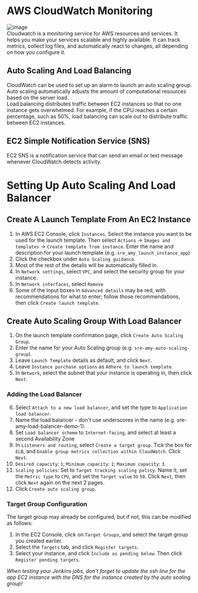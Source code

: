 # AWS CloudWatch Monitoring
![image](https://user-images.githubusercontent.com/88166874/132838647-78873ea4-51c1-410a-95cf-8bc5ca1cc5f7.png)  
Cloudwatch is a monitoring service for AWS resources and services. It helps you make your services scalable and highly available. It can track metrics, collect log files, and automatically react to changes, all depending on how you configure it.  
## Auto Scaling And Load Balancing
CloudWatch can be used to set up an alarm to launch an auto scaling group. Auto scaling automatically adjusts the amount of computational resources based on the server load.  
Load balancing distributes traffic between EC2 instances so that no one instance gets overwhelmed. For example, if the CPU reaches a certain percentage, such as 50%, load balancing can scale out to distribute traffic between EC2 instances.  
## EC2 Simple Notification Service (SNS)
EC2 SNS is a notification service that can send an email or text message whenever CloudWatch detects activity.  
# Setting Up Auto Scaling And Load Balancer  
## Create A Launch Template From An EC2 Instance
1. In AWS EC2 Console, click `Instances`. Select the instance you want to be used for the launch template. Then select `Actions` -> `Images and templates` -> `Create template from instance`. Enter the name and description for your launch template (e.g. `sre_amy_launch_instance_app`)
2. Click the checkbox under `Auto Scaling guidance`.
3. Most of the rest of the details will be automatically filled in.  
4. In `Network settings`, select `VPC`, and select the security group for your instance.  
5. In `Network interfaces`, select `Remove`
6. Some of the input boxes in `Advanced details` may be red, with recommendations for what to enter; follow those recommendations, then click `Create launch template`.
## Create Auto Scaling Group With Load Balancer  
1. On the launch template confirmation page, click `Create Auto Scaling Group`.  
2. Enter the name for your Auto Scaling group (e.g. `sre-amy-auto-scaling-group`).  
3. Leave `Launch Template` details as default, and click `Next`.  
4. Leave `Instance purchase options` as `Adhere to launch template`.  
5. In `Network`, select the subnet that your instance is operating in, then click `Next`.  
### Adding the Load Balancer  
6. Select `Attach to a new load balancer`, and set the type to `Application load balancer`.  
7. Name the load balancer - don't use underscores in the name (e.g. sre-amy-load-balancer-demo-1).  
8. Set `Load balancer scheme` to `Internet-facing`, and select at least a second Availability Zone
9. In `Listeners and routing`, select `Create a target group`. Tick the box for `ELB`, and `Enable group metrics collection within CloudWatch`. Click `Next`.  
10. `Desired capacity`: `1`; `Minimum capacity`: `1`; `Maximum capacity`: `3`.  
11. `Scaling policies`: Set to `Target tracking scaling policy`. Name it, set the `Metric type` to `CPU`, and set the `Target value` to `50`. Click `Next`, then click `Next` again on the next 2 pages.  
12. Click `Create auto scaling group`.  
### Target Group Configuration  
The target group may already be configured, but if not, this can be modified as follows:  
1. In the EC2 Console, click on `Target Groups`, and select the target group you created earlier.  
2. Select the `Targets` tab, and click `Register targets`.  
3. Select your instance, and click `Include as pending below`. Then click `Register pending targets`.  

*When testing your Jenkins jobs, don't forget to update the ssh line for the app EC2 instance with the DNS for the instance created by the auto scaling group!*
